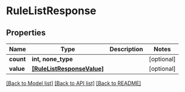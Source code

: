 # RuleListResponse


## Properties
Name | Type | Description | Notes
------------ | ------------- | ------------- | -------------
**count** | **int, none_type** |  | [optional] 
**value** | [**[RuleListResponseValue]**](RuleListResponseValue.md) |  | [optional] 

[[Back to Model list]](../README.md#documentation-for-models) [[Back to API list]](../README.md#documentation-for-api-endpoints) [[Back to README]](../README.md)


